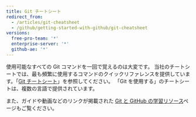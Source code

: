 ```yaml
---
title: Git チートシート
redirect_from:
  - /articles/git-cheatsheet
  - /github/getting-started-with-github/git-cheatsheet
versions:
  free-pro-team: '*'
  enterprise-server: '*'
  github-ae: '*'
---
```

使用可能なすべての Git コマンドを一回で覚えるのは大変です。 当社のチートシートでは、最も頻繁に使用するコマンドのクイックリファレンスを提供しています。「[Git チートシート](https://training.github.com/)」を参照してください。 「Git を使用する」のチートシートは、複数の言語で提供されています。

また、ガイドや動画などのリンクが掲載された [Git と GitHub の学習リソース](/articles/git-and-github-learning-resources/)ページもご覧ください。
